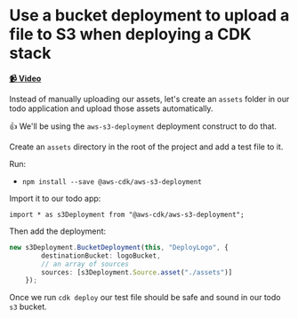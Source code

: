 # Use a bucket deployment to upload a file to S3 when deploying a CDK stack

**[📹 Video](https://egghead.io/lessons/aws-use-a-bucket-deployment-to-upload-a-file-to-s3-when-deploying-a-cdk-stack)**

Instead of manually uploading our assets, let's create an `assets` folder in our todo application and upload those assets automatically.

👍 We'll be using the `aws-s3-deployment` deployment construct to do that.

Create an `assets` directory in the root of the project and add a test file to it.

Run:

* `npm install --save @aws-cdk/aws-s3-deployment`

Import it to our todo app:

`import * as s3Deployment from "@aws-cdk/aws-s3-deployment";`

Then add the deployment:
```ts
new s3Deployment.BucketDeployment(this, "DeployLogo", {
        destinationBucket: logoBucket,
        // an array of sources
        sources: [s3Deployment.Source.asset("./assets")]
    });
```

Once we run `cdk deploy` our test file should be safe and sound in our todo `s3` bucket.